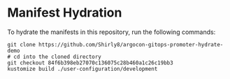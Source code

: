 # Manifest Hydration

To hydrate the manifests in this repository, run the following commands:

```shell
git clone https://github.com/Shirly8/argocon-gitops-promoter-hydrate-demo
# cd into the cloned directory
git checkout 84f6b398eb27070c136075c28b460a1c26c19bb3
kustomize build ./user-configuration/development
```
